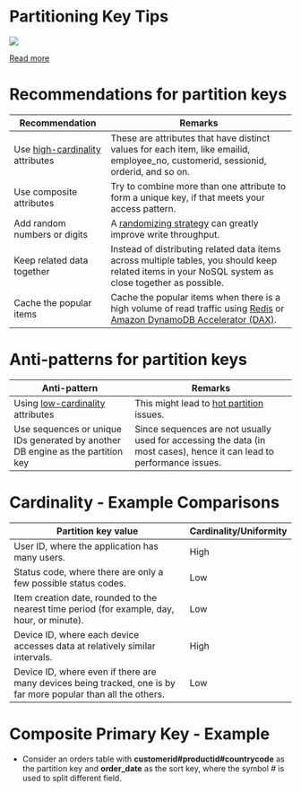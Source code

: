 # Partitioning Key Tips

![](https://d2908q01vomqb2.cloudfront.net/887309d048beef83ad3eabf2a79a64a389ab1c9f/2018/09/10/dynamodb-partition-key-1.gif)

[Read more](https://aws.amazon.com/blogs/database/choosing-the-right-dynamodb-partition-key/)

# Recommendations for partition keys

| Recommendation                                    | Remarks                                                                                                                                                                                                                                                |
|---------------------------------------------------|--------------------------------------------------------------------------------------------------------------------------------------------------------------------------------------------------------------------------------------------------------|
| Use [high-cardinality](Cardinality.md) attributes | These are attributes that have distinct values for each item, like emailid, employee_no, customerid, sessionid, orderid, and so on.                                                                                                                    |
| Use composite attributes                          | Try to combine more than one attribute to form a unique key, if that meets your access pattern.                                                                                                                                                        |
| Add random numbers or digits                      | A [randomizing strategy](RandomizingStrategy.md) can greatly improve write throughput.                                                                                                                                                                 |
| Keep related data together                        | Instead of distributing related data items across multiple tables, you should keep related items in your NoSQL system as close together as possible.                                                                                                   |
| Cache the popular items                           | Cache the popular items when there is a high volume of read traffic using [Redis](../../8_InMemory-Databases/Redis/Readme.md) or [Amazon DynamoDB Accelerator (DAX)](../../../2_AWSServices/6_DatabaseServices/AmazonDynamoDB/Accelerator.md). |

# Anti-patterns for partition keys

| Anti-pattern                                                                    | Remarks                                                                                                               |
|---------------------------------------------------------------------------------|-----------------------------------------------------------------------------------------------------------------------|
| Using [low-cardinality](Cardinality.md) attributes                              | This might lead to [hot partition](HotPartition.md) issues.                                                           |
| Use sequences or unique IDs generated by another DB engine as the partition key | Since sequences are not usually used for accessing the data (in most cases), hence it can lead to performance issues. |

# Cardinality - Example Comparisons

| Partition key value                                                                                            | Cardinality/Uniformity |
|----------------------------------------------------------------------------------------------------------------|------------------------|
| User ID, where the application has many users.                                                                 | High                   |
| Status code, where there are only a few possible status codes.                                                 | Low                    |
| Item creation date, rounded to the nearest time period (for example, day, hour, or minute).                    | Low                    |
| Device ID, where each device accesses data at relatively similar intervals.                                    | High                   |
| Device ID, where even if there are many devices being tracked, one is by far more popular than all the others. | Low                    |

# Composite Primary Key - Example
- Consider an orders table with **customerid#productid#countrycode** as the partition key and **order_date** as the sort key, where the symbol # is used to split different field.